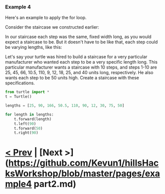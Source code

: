 ### Example 4

Here's an example to apply the for loop. 

Consider the staircase we constructed earlier:


In our staircase each step was the same, fixed width long, as you would expect a staircase to be. But it doesn't have to be like that, each step could be varying lengths, like this:


Let's say your turtle was hired to build a staircase for a very particular manufacturer who wanted each step to be a very specific length long. This particular manufacturer wants a staircase with 10 steps, and steps 1-10 are 25, 45, 66, 10.5, 110, 9, 12, 18, 25, and 40 units long, respectively. He also wants each step to be 50 units high. Create a staircase with these specifications. 

```python
from turtle import *
t = Turtle()

lengths = [25, 90, 166, 50.5, 110, 90, 12, 30, 75, 50]

for length in lengths:
    t.forward(length)
    t.left(90)
    t.forward(50)
    t.right(90)
```

# [< Prev](https://github.com/Kevun1/hillsHacksWorkshop/blob/master/pages/forloop2.md) | [Next >](https://github.com/Kevun1/hillsHacksWorkshop/blob/master/pages/example4 part2.md)
